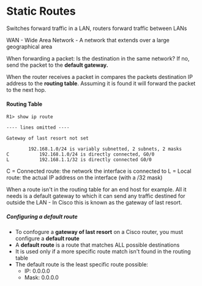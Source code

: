 # Static Routes

Switches forward traffic in a LAN, routers forward traffic between LANs

WAN - Wide Area Network - A network that extends over a large geographical area

When forwarding a packet: Is the destination in the same network? If no, send the packet to the **default gateway.**

When the router receives a packet in compares the packets destination IP address to the **routing table**. Assuming it is found it will forward the packet to the next hop. 

#### Routing Table

```
R1> show ip route

---- lines omitted ----

Gateway of last resort not set
		
		192.168.1.0/24 is variably subnetted, 2 subnets, 2 masks
C 			192.168.1.0/24 is directly connected, G0/0
L 			192.168.1.1/32 is directly connected G0/0
```

C = Connected route: the network the interface is connected to 
L = Local route: the actual IP address on the interface (with a /32 mask)

When a route isn't in the routing table for an end host for example. All it needs is a default gateway to which it can send any traffic destined for outside the LAN - In Cisco this is known as the gateway of last resort.

##### Configuring a default route

* To confogure a **gateway of last resort** on a Cisco router, you must configure a **default route**
* A **default route** is a route that matches ALL possible destinations
* It is used only if a more specific route match isn't found in the routing table
* The default route is the least specific route possible:
	- IP: 0.0.0.0
	- Mask: 0.0.0.0


